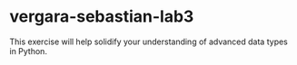 # vergara-sebastian-lab3

This exercise will help solidify your understanding of advanced data types in Python.
